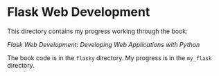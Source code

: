 # Flask Web Development

This directory contains my progress working through the book:

*Flask Web Development: Developing Web Applications with Python*

The book code is in the `flasky` directory. 
My progress is in the `my_flask` directory.

